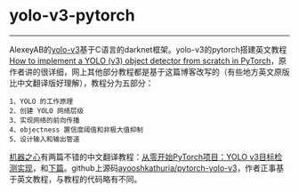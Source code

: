 # yolo-v3-pytorch
---
AlexeyAB的[yolo-v3](https://github.com/AlexeyAB/darknet)基于C语言的darknet框架。yolo-v3的pytorch搭建英文教程[How to implement a YOLO (v3) object detector from scratch in PyTorch](https://blog.paperspace.com/how-to-implement-a-yolo-object-detector-in-pytorch/)，原作者讲的很详细，网上其他部分教程都是基于这篇博客改写的（有些地方英文原版比中文翻译版好理解），教程分为五部分：

	1、YOLO 的工作原理
	2、创建 YOLO 网络层级
	3、实现网络的前向传播
	4、objectness 置信度阈值和非极大值抑制
	5、设计输入和输出管道
[机器之心](https://www.jiqizhixin.com/users/7f316f0c-8f72-4231-bb30-0eb1dd5a5660)有两篇不错的中文翻译教程：[从零开始PyTorch项目：YOLO v3目标检测实现](https://www.jiqizhixin.com/articles/2018-04-23-3)，和[下篇](https://www.jiqizhixin.com/articles/042602)。github上源码[ayooshkathuria/pytorch-yolo-v3](https://github.com/ayooshkathuria/pytorch-yolo-v3)，作者正事基于英文教程，与教程的代码略有不同。